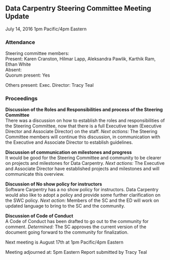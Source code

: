 ## Data Carpentry Steering Committee Meeting Update
July 14, 2016
1pm Pacific/4pm Eastern

### Attendance

Steering committee members:  
Present: Karen Cranston, Hilmar Lapp, Aleksandra Pawlik, Karthik Ram, Ethan White  
Absent:  
Quorum present: Yes

Others present:
Exec. Director: Tracy Teal

### Proceedings

**Discussion of the Roles and Responsibilities and process of the Steering Committee**  
There was a discussion on how to establish the roles and responsibilities of the Steering Committee, now that there is a full Executive team (Executive Director and Associate Director) on the staff.
*Next actions:* The Steering Committee members will continue this discussion, in communication with the Executive and Associate Director to establish guidelines.

**Discussion of communication on milestones and progress**  
It would be good for the Steering Committee and community to be clearer on projects and milestones for Data Carpentry.
*Next actions:* The Executive and Associate Director have established projects and milestones and will communicate this overview.

**Discussion of No show policy for instructors**  
Software Carpentry has a no show policy for instructors. Data Carpentry would also like to adopt a policy and provide some further clarification on the SWC policy.
*Next action:* Members of the SC and the ED will work on updated language to bring to the SC and the community.

**Discussion of Code of Conduct**  
A Code of Conduct has been drafted to go out to the community for comment. *Determined:* The SC approves the current version of the document going forward to the community for finalization.


Next meeting is August 17th at 1pm Pacific/4pm Eastern

Meeting adjourned at: 5pm Eastern
Report submitted by Tracy Teal
